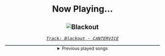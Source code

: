 <div align="center"> 
<h1>Now Playing...</h1>

![Blackout](https://i.scdn.co/image/ab67616d00001e02102747f36619dc8262e73861)
--
_<samp><a href="https://open.spotify.com/track/7ruz8x76MaEcSmkMgTs18P">Track: Blackout - CANTERVICE</a></samp>_

<div style="border: 1px #4B5054 solid"></div>
<details>
  <summary>
    Previous played songs
  </summary>
  <table>
    <thead>
      <tr>
        <th>
          Artist
        </th>
        <th>
          Song
        </th>
        <th>
          Link
        </th>
      </tr>
    </thead>
    <tbody>
      <tr><td>CANTERVICE</td><td>Blackout</td><td><a href="https://open.spotify.com/track/7ruz8x76MaEcSmkMgTs18P">https://open.spotify.com/track/7ruz8x76MaEcSmkMgTs18P</a></td></tr><tr><td>Essenger</td><td>Tenebrous</td><td><a href="https://open.spotify.com/track/2gM0FjosryXSO7ICCk54ID">https://open.spotify.com/track/2gM0FjosryXSO7ICCk54ID</a></td></tr><tr><td>Kaixo</td><td>It's Over</td><td><a href="https://open.spotify.com/track/67CGc39ZGD4dfz4YnKZtAj">https://open.spotify.com/track/67CGc39ZGD4dfz4YnKZtAj</a></td></tr><tr><td>Cassetter</td><td>Till The End - Wice Remix</td><td><a href="https://open.spotify.com/track/4hjArrRIBKCc3ubbVfdZfU">https://open.spotify.com/track/4hjArrRIBKCc3ubbVfdZfU</a></td></tr><tr><td>Signal Void</td><td>Find You</td><td><a href="https://open.spotify.com/track/317PZHGhM7eR69gL167GfC">https://open.spotify.com/track/317PZHGhM7eR69gL167GfC</a></td></tr><tr><td>Mechanical Vein</td><td>All Gods Fall Down (Zardonic Remix)</td><td><a href="https://open.spotify.com/track/2TfrlMNgveiqXmhA2gCfCD">https://open.spotify.com/track/2TfrlMNgveiqXmhA2gCfCD</a></td></tr><tr><td>CANTERVICE</td><td>Void</td><td><a href="https://open.spotify.com/track/7nUSRi9vRKXiaHHSr841Im">https://open.spotify.com/track/7nUSRi9vRKXiaHHSr841Im</a></td></tr><tr><td>The Algorithm</td><td>Protocols</td><td><a href="https://open.spotify.com/track/6jh2n5f9maoVsuGa8bl7h1">https://open.spotify.com/track/6jh2n5f9maoVsuGa8bl7h1</a></td></tr><tr><td>3FORCE</td><td>Resistance</td><td><a href="https://open.spotify.com/track/70zSbCVwkFEe8bjCcRcYgV">https://open.spotify.com/track/70zSbCVwkFEe8bjCcRcYgV</a></td></tr><tr><td>Essenger</td><td>Plague Doctor</td><td><a href="https://open.spotify.com/track/39uV4w1rAbweeZpUl07GID">https://open.spotify.com/track/39uV4w1rAbweeZpUl07GID</a></td></tr><tr><td>Cassetter</td><td>Erasure</td><td><a href="https://open.spotify.com/track/1XiJg5z2nSMSpwrCfxaxZp">https://open.spotify.com/track/1XiJg5z2nSMSpwrCfxaxZp</a></td></tr><tr><td>Daedric</td><td>Dawnbreaker</td><td><a href="https://open.spotify.com/track/3vzoPnAnMKonqPSIDgM8VG">https://open.spotify.com/track/3vzoPnAnMKonqPSIDgM8VG</a></td></tr><tr><td>Battlejuice</td><td>Horror Show</td><td><a href="https://open.spotify.com/track/1wTQIysZsx8XsvwTx0wE6z">https://open.spotify.com/track/1wTQIysZsx8XsvwTx0wE6z</a></td></tr><tr><td>Essenger</td><td>Divine Virus</td><td><a href="https://open.spotify.com/track/5iTda1icTNQH81m8nASF8t">https://open.spotify.com/track/5iTda1icTNQH81m8nASF8t</a></td></tr><tr><td>CANTERVICE</td><td>Doomsday</td><td><a href="https://open.spotify.com/track/0mpW89OnU1wgQxwnz7dddm">https://open.spotify.com/track/0mpW89OnU1wgQxwnz7dddm</a></td></tr><tr><td>CANTERVICE</td><td>Doomsday</td><td><a href="https://open.spotify.com/track/0mpW89OnU1wgQxwnz7dddm">https://open.spotify.com/track/0mpW89OnU1wgQxwnz7dddm</a></td></tr><tr><td>MUZZ</td><td>New Age - Bossfight Remix</td><td><a href="https://open.spotify.com/track/5aCABFeoSwL2Ux0c1gW2QL">https://open.spotify.com/track/5aCABFeoSwL2Ux0c1gW2QL</a></td></tr><tr><td>CANTERVICE</td><td>Void</td><td><a href="https://open.spotify.com/track/7nUSRi9vRKXiaHHSr841Im">https://open.spotify.com/track/7nUSRi9vRKXiaHHSr841Im</a></td></tr><tr><td>3FORCE</td><td>Resistance</td><td><a href="https://open.spotify.com/track/70zSbCVwkFEe8bjCcRcYgV">https://open.spotify.com/track/70zSbCVwkFEe8bjCcRcYgV</a></td></tr><tr><td>Essenger</td><td>Divine Virus</td><td><a href="https://open.spotify.com/track/5iTda1icTNQH81m8nASF8t">https://open.spotify.com/track/5iTda1icTNQH81m8nASF8t</a></td></tr>
    </tbody>
  </table>
</details>

</div>
